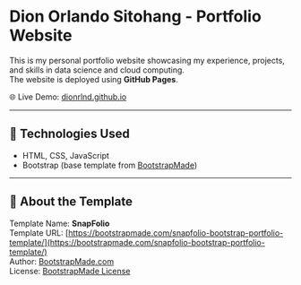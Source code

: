 # Dion Orlando Sitohang - Portfolio Website  

This is my personal portfolio website showcasing my experience, projects, and skills in data science and cloud computing.  
The website is deployed using **GitHub Pages**.  

🌐 Live Demo: [dionrlnd.github.io](https://dionrlnd.github.io)

---

## 🚀 Technologies Used
- HTML, CSS, JavaScript  
- Bootstrap (base template from [BootstrapMade](https://bootstrapmade.com))  

---

## 📌 About the Template
Template Name: **SnapFolio**  
Template URL: [https://bootstrapmade.com/snapfolio-bootstrap-portfolio-template/](https://bootstrapmade.com/snapfolio-bootstrap-portfolio-template/)  
Author: [BootstrapMade.com](https://bootstrapmade.com)  
License: [BootstrapMade License](https://bootstrapmade.com/license/)  
